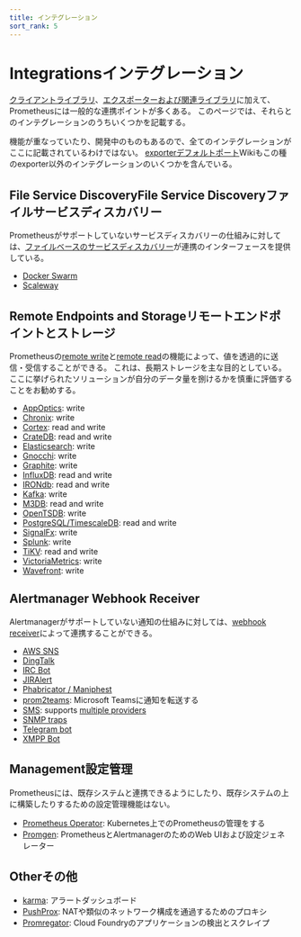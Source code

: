 ```yaml
---
title: インテグレーション
sort_rank: 5
---
```


# <span class="anchor-text-supplement">Integrations</span>インテグレーション

[クライアントライブラリ](/ja/docs/instrumenting/clientlibs/)、[エクスポーターおよび関連ライブラリ](/ja/docs/instrumenting/exporters/)に加えて、Prometheusには一般的な連携ポイントが多くある。 このページでは、それらとのインテグレーションのうちいくつかを記載する。

機能が重なっていたり、開発中のものもあるので、全てのインテグレーションがここに記載されているわけではない。 [exporterデフォルトポート](https://github.com/prometheus/prometheus/wiki/Default-port-allocations)Wikiもこの種のexporter以外のインテグレーションのいくつかを含んでいる。

## <span class="anchor-text-supplement">File Service Discovery</span><span class="anchor-text-supplement">File Service Discovery</span>ファイルサービスディスカバリー

Prometheusがサポートしていないサービスディスカバリーの仕組みに対しては、[ファイルベースのサービスディスカバリー](/ja/docs/operating/configuration/#%3Cfile_sd_config%3E)が連携のインターフェースを提供している。

 * [Docker Swarm](https://github.com/ContainerSolutions/prometheus-swarm-discovery)
 * [Scaleway](https://github.com/scaleway/prometheus-scw-sd)

## <span class="anchor-text-supplement">Remote Endpoints and Storage</span>リモートエンドポイントとストレージ

Prometheusの[remote write](/ja/docs/operating/configuration/#%3Cremote_write%3E)と[remote read](/ja/docs/operating/configuration/#%3Cremote_read%3E)の機能によって、値を透過的に送信・受信することができる。 これは、長期ストレージを主な目的としている。 ここに挙げられたソリューションが自分のデータ量を捌けるかを慎重に評価することをお勧めする。

  * [AppOptics](https://github.com/solarwinds/prometheus2appoptics): write
  * [Chronix](https://github.com/ChronixDB/chronix.ingester): write
  * [Cortex](https://github.com/cortexproject/cortex): read and write
  * [CrateDB](https://github.com/crate/crate_adapter): read and write
  * [Elasticsearch](https://github.com/infonova/prometheusbeat): write
  * [Gnocchi](https://gnocchi.xyz/prometheus.html): write
  * [Graphite](https://github.com/prometheus/prometheus/tree/master/documentation/examples/remote_storage/remote_storage_adapter): write
  * [InfluxDB](https://docs.influxdata.com/influxdb/latest/supported_protocols/prometheus): read and write
  * [IRONdb](https://github.com/circonus-labs/irondb-prometheus-adapter): read and write
  * [Kafka](https://github.com/Telefonica/prometheus-kafka-adapter): write
  * [M3DB](https://m3db.github.io/m3/integrations/prometheus): read and write
  * [OpenTSDB](https://github.com/prometheus/prometheus/tree/master/documentation/examples/remote_storage/remote_storage_adapter): write
  * [PostgreSQL/TimescaleDB](https://github.com/timescale/prometheus-postgresql-adapter): read and write
  * [SignalFx](https://github.com/signalfx/metricproxy#prometheus): write
  * [Splunk](https://github.com/lukemonahan/splunk_modinput_prometheus#prometheus-remote-write): write
  * [TiKV](https://github.com/bragfoo/TiPrometheus): read and write
  * [VictoriaMetrics](https://github.com/VictoriaMetrics/VictoriaMetrics): write
  * [Wavefront](https://github.com/wavefrontHQ/prometheus-storage-adapter): write

## Alertmanager Webhook Receiver

Alertmanagerがサポートしていない通知の仕組みに対しては、[webhook receiver](/ja/docs/alerting/configuration/#webhook_config)によって連携することができる。

  * [AWS SNS](https://github.com/DataReply/alertmanager-sns-forwarder)
  * [DingTalk](https://github.com/timonwong/prometheus-webhook-dingtalk)
  * [IRC Bot](https://github.com/multimfi/bot)
  * [JIRAlert](https://github.com/free/jiralert)
  * [Phabricator / Maniphest](https://github.com/knyar/phalerts)
  * [prom2teams](https://github.com/idealista/prom2teams): Microsoft Teamsに通知を転送する
  * [SMS](https://github.com/messagebird/sachet): supports [multiple providers](https://github.com/messagebird/sachet/blob/master/examples/config.yaml)
  * [SNMP traps](https://github.com/maxwo/snmp_notifier)
  * [Telegram bot](https://github.com/inCaller/prometheus_bot)
  * [XMPP Bot](https://github.com/jelmer/prometheus-xmpp-alerts)

## <span class="anchor-text-supplement">Management</span>設定管理

Prometheusには、既存システムと連携できるようにしたり、既存システムの上に構築したりするための設定管理機能はない。

  * [Prometheus Operator](https://github.com/coreos/prometheus-operator): Kubernetes上でのPrometheusの管理をする
  * [Promgen](https://github.com/line/promgen): PrometheusとAlertmanagerのためのWeb UIおよび設定ジェネレーター

## <span class="anchor-text-supplement">Other</span>その他

  * [karma](https://github.com/prymitive/karma): アラートダッシュボード
  * [PushProx](https://github.com/RobustPerception/PushProx): NATや類似のネットワーク構成を通過するためのプロキシ
  * [Promregator](https://github.com/promregator/promregator): Cloud Foundryのアプリケーションの検出とスクレイプ
